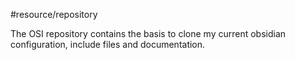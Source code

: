 #resource/repository

The OSI repository contains the basis to clone my current obsidian configuration, include files and documentation.
